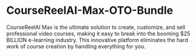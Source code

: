 # CourseReelAI-Max-OTO-Bundle
CourseReelAI Max is the ultimate solution to create, customize, and sell professional video courses, making it easy to break into the booming $25 BILLION e-learning industry. This innovative platform eliminates the hard work of course creation by handling everything for you.
